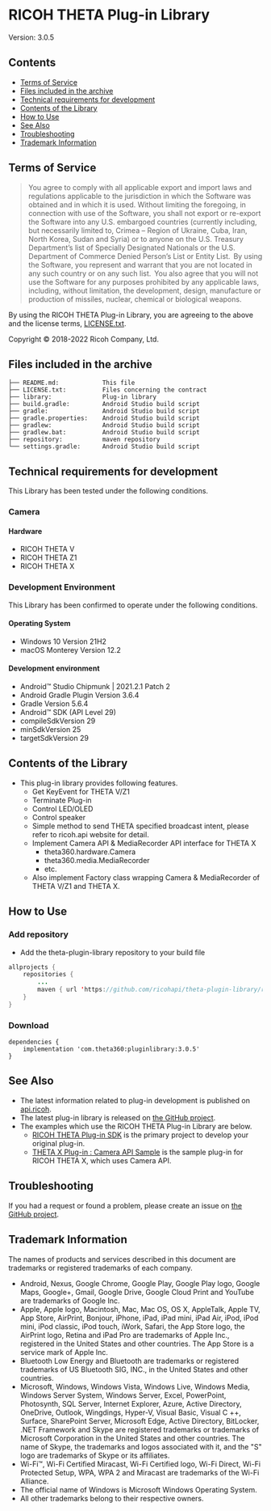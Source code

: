 # RICOH THETA Plug-in Library

Version: 3.0.5

## Contents

* [Terms of Service](#terms)
* [Files included in the archive](#files)
* [Technical requirements for development](#requirements)
* [Contents of the Library](#library)
* [How to Use](#how_to_use)
* [See Also](#see_also)
* [Troubleshooting](#troubleshooting)
* [Trademark Information](#trademark)

<a name="terms"></a>
## Terms of Service

> You agree to comply with all applicable export and import laws and regulations applicable to the jurisdiction in which the Software was obtained and in which it is used. Without limiting the foregoing, in connection with use of the Software, you shall not export or re-export the Software  into any U.S. embargoed countries (currently including, but necessarily limited to, Crimea – Region of Ukraine, Cuba, Iran, North Korea, Sudan and Syria) or  to anyone on the U.S. Treasury Department’s list of Specially Designated Nationals or the U.S. Department of Commerce Denied Person’s List or Entity List.  By using the Software, you represent and warrant that you are not located in any such country or on any such list.  You also agree that you will not use the Software for any purposes prohibited by any applicable laws, including, without limitation, the development, design, manufacture or production of missiles, nuclear, chemical or biological weapons.

By using the RICOH THETA Plug-in Library, you are agreeing to the above and the license terms, [LICENSE.txt](LICENSE.txt).

Copyright &copy; 2018-2022 Ricoh Company, Ltd.

<a name="files"></a>
## Files included in the archive

```
├── README.md:            This file
├── LICENSE.txt:          Files concerning the contract
├── library:              Plug-in library
├── build.gradle:         Android Studio build script
├── gradle:               Android Studio build script
├── gradle.properties:    Android Studio build script
├── gradlew:              Android Studio build script
├── gradlew.bat:          Android Studio build script
├── repository:           maven repository
└── settings.gradle:      Android Studio build script
```

<a name="requirements"></a>
## Technical requirements for development

This Library has been tested under the following conditions.

### Camera

#### Hardware

* RICOH THETA V
* RICOH THETA Z1
* RICOH THETA X

### Development Environment

This Library has been confirmed to operate under the following conditions.

#### Operating System

* Windows 10 Version 21H2
* macOS Monterey Version 12.2

#### Development environment

* Android&trade; Studio Chipmunk | 2021.2.1 Patch 2
* Android Gradle Plugin Version 3.6.4
* Gradle Version 5.6.4
* Android&trade; SDK (API Level 29)
* compileSdkVersion 29
* minSdkVersion 25
* targetSdkVersion 29

<a name="library"></a>
## Contents of the Library

* This plug-in library provides following features.
    * Get KeyEvent for THETA V/Z1
    * Terminate Plug-in
    * Control LED/OLED
    * Control speaker
    * Simple method to send THETA specified broadcast intent, please refer to ricoh.api website for detail.
    * Implement Camera API & MediaRecorder API interface for THETA X
        * theta360.hardware.Camera
        * theta360.media.MediaRecorder
        * etc.
    * Also implement Factory class wrapping Camera & MediaRecorder of THETA V/Z1 and THETA X.

<a name="how_to_use"></a>
## How to Use

### Add repository

*  Add the theta-plugin-library repository to your build file

```java
allprojects {
    repositories {
        ...
        maven { url 'https://github.com/ricohapi/theta-plugin-library/raw/master/repository' }
    }
}
```
### Download

```
dependencies {
    implementation 'com.theta360:pluginlibrary:3.0.5'
}
```

<a name="see_also"></a>
## See Also

* The latest information related to plug-in development is published on [api.ricoh](https://api.ricoh/docs/theta-plugin/).
* The latest plug-in library is released on [the GitHub project](https://github.com/ricohapi/theta-plugin-library).
* The examples which use the RICOH THETA Plug-in Library are below.
  * [RICOH THETA Plug-in SDK](https://github.com/ricohapi/theta-plugin-sdk) is the primary project to develop your original plug-in.  
  * [THETA X Plug-in : Camera API Sample](https://github.com/ricohapi/theta-plugin-camera-api-sample-x) is the sample plug-in for RICOH THETA X, which uses Camera API.

<a name="troubleshooting"></a>
## Troubleshooting

If you had a request or found a problem, please create an issue on [the GitHub project](https://github.com/ricohapi/theta-plugin-library/issues).

<a name="trademark"></a>
## Trademark Information

The names of products and services described in this document are trademarks or registered trademarks of each company.

* Android, Nexus, Google Chrome, Google Play, Google Play logo, Google Maps, Google+, Gmail, Google Drive, Google Cloud Print and YouTube are trademarks of Google Inc.
* Apple, Apple logo, Macintosh, Mac, Mac OS, OS X, AppleTalk, Apple TV, App Store, AirPrint, Bonjour, iPhone, iPad, iPad mini, iPad Air, iPod, iPod mini, iPod classic, iPod touch, iWork, Safari, the App Store logo, the AirPrint logo, Retina and iPad Pro are trademarks of Apple Inc., registered in the United States and other countries. The App Store is a service mark of Apple Inc.
* Bluetooth Low Energy and Bluetooth are trademarks or registered trademarks of US Bluetooth SIG, INC., in the United States and other countries.
* Microsoft, Windows, Windows Vista, Windows Live, Windows Media, Windows Server System, Windows Server, Excel, PowerPoint, Photosynth, SQL Server, Internet Explorer, Azure, Active Directory, OneDrive, Outlook, Wingdings, Hyper-V, Visual Basic, Visual C ++, Surface, SharePoint Server, Microsoft Edge, Active Directory, BitLocker, .NET Framework and Skype are registered trademarks or trademarks of Microsoft Corporation in the United States and other countries. The name of Skype, the trademarks and logos associated with it, and the "S" logo are trademarks of Skype or its affiliates.
* Wi-Fi™, Wi-Fi Certified Miracast, Wi-Fi Certified logo, Wi-Fi Direct, Wi-Fi Protected Setup, WPA, WPA 2 and Miracast are trademarks of the Wi-Fi Alliance.
* The official name of Windows is Microsoft Windows Operating System.
* All other trademarks belong to their respective owners.
